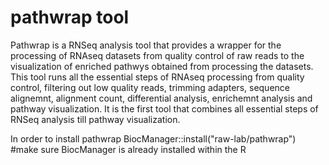 # pathwrap tool
Pathwrap is a RNSeq analysis tool that provides a wrapper for the processing of RNAseq datasets from quality control of raw reads to the visualization of enriched pathwys obtained from processing the datasets. This tool runs all the essential steps of RNAseq processing from quality control, filtering out low quality reads, trimming adapters, sequence alignemnt, alignment count, differential analysis, enrichemnt analysis and pathway visualization. It is the first tool that combines all essential steps of RNSeq analysis till pathway visualization. 

In order to install pathwrap
BiocManager::install("raw-lab/pathwrap") #make sure BiocManager is already installed within the R 

